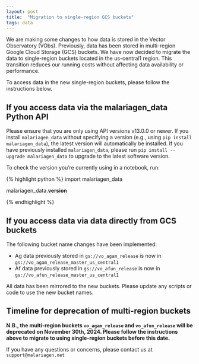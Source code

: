 ```yaml
---
layout: post
title:  "Migration to single-region GCS buckets"
tags: data
---
```


We are making some changes to how data is stored in the Vector Observatory (VObs).
Previously, data has been stored in multi-region Google Cloud Storage (GCS) buckets. We have now decided to migrate the data to single-region buckets located in the us-central1 region. This transition reduces our running costs without affecting data availability or performance.

To access data in the new single-region buckets, please follow the instructions below.

## If you access data via the malariagen_data Python API

Please ensure that you are only using API versions v13.0.0 or newer. If you install `malariagen_data` without specifying a version (e.g., using `pip install malariagen_data`), the latest version will automatically be installed. If you have previously installed `malariagen_data`, please run `pip install --upgrade malariagen_data` to upgrade to the latest software version.

To check the version you’re currently using in a notebook, run:
  
{% highlight python %}
import malariagen_data

malariagen_data.__version__

{% endhighlight %}


## If you access data via data directly from GCS buckets

The following bucket name changes have been implemented:

- Ag data previously stored in `gs://vo_agam_release` is now in `gs://vo_agam_release_master_us_central1`
- Af data previously stored in `gs://vo_afun_release` is now in  `gs://vo_afun_release_master_us_central1`

All data has been mirrored to the new buckets. Please update any scripts or code to use the new bucket names.


## Timeline for deprecation of multi-region buckets

**N.B., the multi-region buckets `vo_agam_release` and `vo_afun_release` will be deprecated on November 30th, 2024. Please follow the instructions above to migrate to using single-region buckets before this date.**

If you have any questions or concerns, please contact us at `support@malariagen.net`
